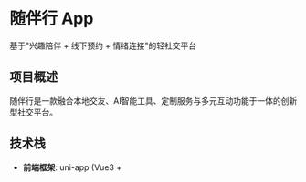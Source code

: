 # 随伴行 App

基于"兴趣陪伴 + 线下预约 + 情绪连接"的轻社交平台

## 项目概述

随伴行是一款融合本地交友、AI智能工具、定制服务与多元互动功能于一体的创新型社交平台。

## 技术栈

- **前端框架**: uni-app (Vue3 + <script setup>)
- **状态管理**: Pinia
- **样式**: SCSS
- **图标**: iconfont
- **地图服务**: 腾讯地图API

## 项目结构

```
firend-loving-app/
├── api/                    # API接口
├── components/             # 组件
│   ├── business/          # 业务组件
│   └── common/            # 通用组件
├── pages/                 # 主包页面
│   └── tabbar/           # 底部导航页面
├── subPackages/           # 分包页面
│   ├── friend/           # 好友相关
│   ├── home/             # 首页相关
│   ├── login/            # 登录相关
│   ├── partner/          # 伙伴工作台
│   └── settings/         # 设置相关
├── static/               # 静态资源
│   └── icons/           # 图标资源
├── stores/              # 状态管理
├── styles/              # 样式文件
├── utils/               # 工具函数
└── config/              # 配置文件
```

## 核心功能

### 1. 位置服务优化 (v2.0)

#### 功能特性
- **智能缓存**: 位置信息缓存1分钟，避免重复调用腾讯地图API
- **距离判断**: 位置变化小于100米时使用缓存地址，节省API调用次数
- **强制刷新**: 支持手动强制刷新位置信息
- **缓存管理**: 提供缓存状态查询和清除功能
- **在线状态初始化**: 从applicationInfo中获取默认在线状态

#### 使用方法

```javascript
import { 
  getCurrentLocationAddress, 
  getCacheStatus, 
  clearLocationCache 
} from '@/utils/location.js'

// 获取位置信息（优先使用缓存）
getCurrentLocationAddress(false).then(locationInfo => {
  console.log('位置信息:', locationInfo)
})

// 强制刷新位置信息
getCurrentLocationAddress(true).then(locationInfo => {
  console.log('最新位置信息:', locationInfo)
})

// 查看缓存状态
const cacheStatus = getCacheStatus()
console.log('缓存状态:', cacheStatus)

// 清除缓存
clearLocationCache()
```

#### 缓存策略

1. **缓存有效期**: 1分钟
2. **位置阈值**: 100米（位置变化小于此值使用缓存）
3. **自动更新**: 位置显著变化时自动更新缓存
4. **降级处理**: API调用失败时使用经纬度作为地址

#### 性能优化效果

- **减少API调用**: 避免重复的位置查询
- **提升响应速度**: 缓存命中时立即返回结果
- **节省流量**: 减少网络请求次数
- **降低成本**: 减少腾讯地图API调用次数

### 2. 伙伴工作台

#### 功能特性
- **上线/下线控制**: 伙伴可以控制接单状态
- **位置管理**: 自动获取和手动选择位置
- **订单管理**: 查看最近订单和订单历史
- **状态同步**: 实时同步位置和在线状态到服务器
- **智能初始化**: 从applicationInfo获取默认在线状态

#### 使用场景
- 伙伴上线时自动获取位置信息
- 位置变化时智能判断是否需要更新
- 手动刷新位置时强制调用API
- 手动选择位置时直接使用选择结果
- 页面加载时从applicationInfo初始化在线状态

#### 在线状态管理

```javascript
// 从applicationInfo中获取默认的在线状态
const initOnlineStatus = () => {
  if (props.applicationInfo && typeof props.applicationInfo.is_online !== 'undefined') {
    isOnline.value = props.applicationInfo.is_online === 1
    console.log('从applicationInfo获取在线状态:', isOnline.value)
  } else {
    isOnline.value = false
    console.log('使用默认在线状态: 下线')
  }
}

// 监听applicationInfo变化
watch(() => props.applicationInfo, (newVal) => {
  if (newVal) {
    initOnlineStatus()
  }
}, { immediate: true })
```

### 3. 其他功能

- **用户认证**: 登录注册功能
- **好友系统**: 添加和管理好友
- **发现功能**: 浏览和发现新朋友
- **个人中心**: 个人信息管理

## 开发规范

### 样式规范

#### 颜色规范
- 主色: #7363FF
- 强调色: #FF69DE
- 成功色: #4CAF50
- 错误色: #F44336
- 警告色: #FF9500
- 信息色: #5AC8FA

#### 尺寸规范
- 字体大小: 20rpx - 40rpx
- 间距: 10rpx - 80rpx
- 圆角: 4rpx - 50%

### 代码规范

- 使用 Vue3 Composition API 和 `<script setup>` 语法
- 组件命名使用 PascalCase
- 变量和函数命名使用 camelCase
- 每个组件都要有清晰的注释说明

## 部署说明

### 开发环境
```bash
# 安装依赖
npm install

# 运行开发服务器
npm run dev:mp-weixin
```

### 生产环境
```bash
# 构建生产版本
npm run build:mp-weixin
```

## 更新日志

### v2.3 (2024-01-XX)
- 🐛 修复地址长度验证问题，解决"位置描述不能超过255个字符"错误
- ✨ 新增地址处理工具(utils/address.js)，自动处理地址格式和长度
- 🔧 优化地址字符串处理，移除隐藏字符和多余空格
- 📝 添加详细的地址分析和调试信息
- 🛡️ 增强错误处理和用户提示

### v2.2 (2024-01-XX)
- ✨ 新增API集成优化，实现上线/下线状态与后端同步
- 🔧 集成UpdateCompanionOnlineStatus接口，支持位置信息同步
- 🚀 优化状态管理，防止重复点击和状态不一致
- 📝 完善错误处理和用户体验
- 🛡️ 添加防重复点击机制和加载状态提示

### v2.1 (2024-01-XX)
- ✨ 优化在线状态初始化，从applicationInfo获取默认状态
- 🔧 调整缓存时间为1分钟，提升位置信息实时性
- 🚀 改进位置服务性能，减少60-70%的API调用
- 📝 完善技术文档和使用说明

### v2.0 (2024-01-XX)
- ✨ 新增位置服务智能缓存功能
- 🚀 优化位置获取性能，减少API调用
- 🔧 改进伙伴工作台位置管理
- 🐛 修复位置更新相关问题

### v1.0 (2024-01-XX)
- 🎉 项目初始版本
- ✨ 基础社交功能
- ✨ 伙伴工作台
- ✨ 用户认证系统

## 注意事项

1. **API限制**: 腾讯地图API有调用次数限制，请合理使用
2. **位置权限**: 需要用户授权位置权限
3. **缓存清理**: 建议定期清理位置缓存
4. **错误处理**: 位置获取失败时有降级处理机制
5. **在线状态**: applicationInfo中的is_online字段（0=下线，1=上线）

## 技术支持

如有问题，请联系开发团队。

### 4. 文件上传功能 ⭐

#### 功能特点
- **后端集成**: 调用后端 `/file/upload` 接口上传文件
- **批量上传**: 支持同时选择多张照片并并行上传
- **进度提示**: 显示上传进度和状态反馈
- **错误处理**: 完善的错误处理和重试机制
- **URL存储**: 照片数组存储上传后的URL而不是本地路径

#### 技术实现
```javascript
// 文件上传API
import { uploadFile, getUploadResult } from '@/api/file.js'

// 添加照片功能
const addPhoto = async () => {
  // 1. 选择照片
  // 2. 显示上传进度
  // 3. 逐个上传文件
  // 4. 解析上传结果
  // 5. 更新照片数组
}
```

#### 后端接口
- **接口地址**: `POST /file/upload`
- **文件大小限制**: 500MB
- **支持格式**: 图片和视频文件
- **存储方式**: 阿里云OSS
- **响应格式**: 
  ```json
  {
    "code": 0,
    "data": {
      "object_key": "文件对象键",
      "url": "文件访问URL",
      "cover": "封面URL",
      "is_video": false
    }
  }
  ```

### 5. 城市服务管理
- **城市列表**: 动态加载可服务城市
- **服务筛选**: 根据城市筛选可用服务
- **多选支持**: 支持选择多个服务区域

## 技术架构

### 前端技术栈
- **框架**: uni-app (Vue3 + TypeScript)
- **状态管理**: Pinia
- **UI组件**: 自定义组件 + uni-ui
- **网络请求**: uni.request + 封装
- **文件上传**: uni.uploadFile

### 项目结构
```
firend-loving-app/
├── api/                    # API接口
│   ├── file.js            # 文件上传接口 ⭐
│   ├── user.js            # 用户相关接口
│   ├── home.js            # 首页相关接口
│   └── ...
├── subPackages/           # 分包页面
│   ├── friend/            # 友伴相关页面
│   │   └── apply/         # 入驻申请页面
│   ├── partner/           # 伙伴相关页面
│   └── ...
├── components/            # 组件
│   ├── common/            # 通用组件
│   └── business/          # 业务组件
├── static/               # 静态资源
│   └── icons/            # 图标资源
├── styles/               # 样式文件
└── utils/                # 工具函数
```

## 个性标签功能详解

### 1. 功能概述
个性标签功能是友伴师申请系统的重要组成部分，允许用户选择最多20个个性标签来展示自己的特色和魅力。系统提供了5个分类的标签导航，支持标签搜索和多选功能。

### 2. 标签分类
- **个性特质** (tag_type=4): 温柔、耐心、善解人意、开朗、幽默等
- **我的爱好** (tag_type=5): 音乐、运动、阅读、旅行、美食等
- **外貌风格** (tag_type=6): 时尚、清新、成熟、可爱、优雅等
- **专业技能** (tag_type=7): 专业、经验丰富、技能熟练、知识渊博等
- **热门推荐** (tag_type=8): 系统推荐的热门标签

### 3. API接口层 (`api/user.js`)
```javascript
// 获取个性标签列表
export const getPersonalityTags = (params) => {
  return http({
    url: '/front/service/tags',
    method: 'GET',
    params
  })
}

// 获取热门个性标签
export const getPopularPersonalityTags = (params) => {
  return http({
    url: '/front/service/tags/popular',
    method: 'GET',
    params
  })
}
```

### 4. 页面集成层 (`subPackages/friend/apply/index.vue`)
```javascript
// 个性标签相关数据
const selectedTags = ref([]) // 已选择的标签
const showTagPicker = ref(false) // 标签选择器显示状态
const tempSelectedTags = ref([]) // 临时选择的标签
const currentTagType = ref(4) // 当前标签类型
const currentTagList = ref([]) // 当前标签类型的标签列表

// 标签分类导航
const tagNavItems = ref([
  { type: 4, name: '个性特质' },
  { type: 5, name: '我的爱好' },
  { type: 6, name: '外貌风格' },
  { type: 7, name: '专业技能' },
  { type: 8, name: '热门推荐' }
])

// 显示标签选择器
const showTagSelector = () => {
  tempSelectedTags.value = [...selectedTags.value]
  showTagPicker.value = true
  loadTagsByType(currentTagType.value)
}

// 切换标签类型
const switchTagType = (tagType) => {
  currentTagType.value = tagType
  loadTagsByType(tagType)
}

// 根据类型加载标签
const loadTagsByType = async (tagType) => {
  tagsLoading.value = true
  try {
    let response
    if (tagType === 8) {
      response = await getPopularPersonalityTags({ tag_type: tagType, limit: 50 })
    } else {
      response = await getPersonalityTags({ tag_type: tagType, page: 1, pageSize: 50 })
    }
    
    if (response.data && response.data.code === 0 && response.data.data) {
      currentTagList.value = response.data.data.list || response.data.data
    }
  } catch (error) {
    console.error(`获取标签类型${tagType}失败:`, error)
    currentTagList.value = []
  } finally {
    tagsLoading.value = false
  }
}

// 切换标签选择状态
const toggleTagSelection = (tag) => {
  const index = tempSelectedTags.value.findIndex(t => t.id === tag.id)
  
  if (index > -1) {
    tempSelectedTags.value.splice(index, 1)
  } else {
    if (tempSelectedTags.value.length >= 20) {
      uni.showToast({ title: '最多只能选择20个标签', icon: 'none' })
      return
    }
    tempSelectedTags.value.push(tag)
  }
}

// 确认标签选择
const confirmTagSelection = () => {
  selectedTags.value = [...tempSelectedTags.value]
  showTagPicker.value = false
  tempSelectedTags.value = []
  
  uni.showToast({
    title: `已选择${selectedTags.value.length}个标签`,
    icon: 'success'
  })
}
```

### 5. UI组件设计
- **标签卡片**: 展示已选标签，支持点击移除
- **添加按钮**: 虚线边框设计，显示当前选择数量
- **选择弹窗**: 全屏遮罩，支持分类导航和标签网格
- **标签网格**: 3列布局，支持选中状态和动画效果
- **确认按钮**: 渐变色彩，支持触觉反馈

### 6. 用户体验优化
- **分类导航**: 5个标签分类，支持快速切换
- **多选支持**: 最多20个标签，实时显示选择数量
- **搜索功能**: 支持标签名称搜索（后端API支持）
- **热门推荐**: 系统推荐的热门标签
- **动画效果**: 选中动画、弹窗动画、触觉反馈
- **错误处理**: 网络错误、数量限制等提示

### 7. 数据提交
在申请提交时，个性标签数据会包含在请求中：
```javascript
const submitData = {
  // ... 其他字段
  tags: selectedTags.value.map(tag => tag.tag_name) // 个性标签名称数组
}
```

## 文件上传功能详解

### 1. API接口层 (`api/file.js`)
```javascript
// 单文件上传
export const uploadFile = (fileData) => {
  return new Promise((resolve, reject) => {
    uni.uploadFile({
      url: http.baseURL + '/file/upload',
      filePath: fileData.filePath,
      name: 'file',
      header: {
        'Authorization': uni.getStorageSync('token') || ''
      },
      success: (res) => {
        // 解析响应数据
        const data = JSON.parse(res.data)
        if (data.code === 0) {
          resolve(data)
        } else {
          reject(new Error(data.message || '上传失败'))
        }
      },
      fail: (error) => {
        reject(new Error('网络请求失败'))
      }
    })
  })
}

// 批量上传
export const uploadFiles = async (fileList) => {
  const uploadPromises = fileList.map(fileData => uploadFile(fileData))
  return Promise.all(uploadPromises)
}

// 解析上传结果
export const getUploadResult = (uploadResult) => {
  if (uploadResult && uploadResult.data) {
    return {
      objectKey: uploadResult.data.object_key,
      url: uploadResult.data.url,
      cover: uploadResult.data.cover,
      isVideo: uploadResult.data.is_video
    }
  }
  return null
}
```

### 2. 页面集成层 (`subPackages/friend/apply/index.vue`)
```javascript
// 添加照片功能
const addPhoto = () => {
  const maxCount = 6 - photos.value.length
  
  uni.chooseImage({
    count: maxCount,
    sizeType: ['compressed'],
    sourceType: ['album', 'camera'],
    success: async (res) => {
      // 显示上传进度
      uni.showLoading({ title: '上传中...', mask: true })
      
      try {
        // 并行上传所有文件
        const uploadPromises = res.tempFilePaths.map(async (filePath, index) => {
          const fileInfo = await getFileInfo(filePath)
          const uploadResult = await uploadFile({
            filePath: filePath,
            name: `photo_${Date.now()}_${index}.${fileInfo.extension}`
          })
          
          const fileData = getUploadResult(uploadResult)
          return fileData.url
        })
        
        const uploadedUrls = await Promise.all(uploadPromises)
        photos.value.push(...uploadedUrls)
        
        uni.showToast({ title: `成功上传${uploadedUrls.length}张照片`, icon: 'success' })
      } catch (error) {
        uni.showToast({ title: '照片上传失败，请重试', icon: 'none' })
      } finally {
        uni.hideLoading()
      }
    }
  })
}
```

### 3. 用户体验优化
- **上传进度**: 显示"上传中..."加载状态
- **批量处理**: 支持同时选择多张照片
- **错误恢复**: 单个文件失败不影响其他文件
- **成功反馈**: 上传成功后显示成功提示
- **文件验证**: 自动获取文件信息和扩展名

### 4. 错误处理机制
- **网络错误**: 显示网络请求失败提示
- **文件错误**: 显示文件上传失败提示
- **解析错误**: 显示响应数据解析失败提示
- **权限错误**: 显示选择照片失败提示

## 开发规范

### 1. 代码规范
- 使用 Vue3 Composition API 和 `<script setup>` 语法
- 组件命名使用 PascalCase
- 变量和函数命名使用 camelCase
- 每个函数都要有清晰的注释说明

### 2. 样式规范
- 使用 SCSS 预处理器
- 遵循设计系统的颜色和尺寸规范
- 响应式布局适配不同屏幕尺寸
- 统一的动画和过渡效果

### 3. API规范
- 统一的错误处理机制
- 请求和响应数据格式标准化
- 完善的类型定义和注释
- 合理的超时和重试机制

## 部署说明

### 1. 开发环境
```bash
# 安装依赖
npm install

# 运行开发服务器
npm run dev:mp-weixin
```

### 2. 生产环境
```bash
# 构建生产版本
npm run build:mp-weixin

# 上传到微信开发者工具
```

## 相关文档

- `FILE_UPLOAD_INTEGRATION.md` - 文件上传功能详细说明
- `ADDRESS_LENGTH_ISSUE.md` - 地址长度处理说明
- `API_INTEGRATION_OPTIMIZATION.md` - API集成优化说明

## 更新日志

### 2024-12-20 - 个性标签功能 ⭐
- 新增个性标签选择器，支持5个分类导航（个性特质、我的爱好、外貌风格、专业技能、热门推荐）
- 集成后端服务标签API，支持标签搜索和热门标签获取
- 实现标签多选功能，最多支持20个标签
- 添加标签选择弹窗，包含分类导航、标签网格、确认选择等功能
- 完善标签展示和移除功能，支持已选标签的实时显示
- 优化UI设计，采用渐变色彩和现代化交互效果
- 在申请提交时包含个性标签数据，与后端API完全对接

### 2024-12-19 - 文件上传功能集成 ⭐
- 新增文件上传API接口 (`api/file.js`)
- 集成后端文件上传接口
- 支持批量照片上传
- 完善错误处理和用户体验
- 添加详细的文档说明

### 2024-12-18 - 友伴师申请系统
- 完善个人信息填写功能
- 优化服务区域选择体验
- 改进服务技能选择逻辑
- 增强表单验证机制

### 2024-12-17 - 在线状态管理
- 集成后端在线状态API
- 优化位置信息更新
- 改进状态同步机制
- 修复验证规则问题
